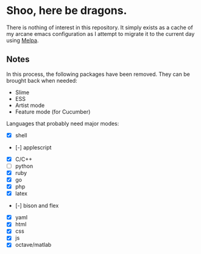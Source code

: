 # Shoo, here be dragons.

There is nothing of interest in this repository. It simply exists as a
cache of my arcane emacs configuration as I attempt to migrate it to
the current day using [Melpa](https://melpa.org).

## Notes

In this process, the following packages have been removed. They can be
brought back when needed:

- Slime
- ESS
- Artist mode
- Feature mode (for Cucumber)

Languages that probably need major modes:

- [x] shell
- [-] applescript
- [x] C/C++
- [ ] python
- [x] ruby
- [x] go
- [x] php
- [x] latex
- [-] bison and flex
- [x] yaml
- [x] html
- [x] css
- [x] js
- [x] octave/matlab
